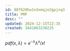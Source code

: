 ```yaml
---
id: 88f628hw1ndxmqje2gpjxq3
title: PMF
desc: ""
updated: 2024-12-15T22:35
created: 1641863230225
---
```

$pdf(x,\lambda) = e^{-\lambda}\lambda^{x}/x!$

